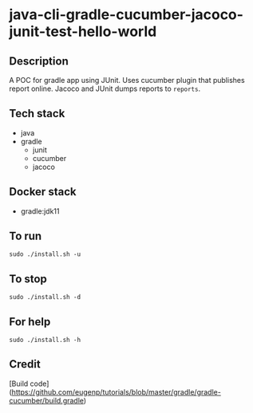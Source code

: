 # java-cli-gradle-cucumber-jacoco-junit-test-hello-world

## Description
A POC for gradle app using JUnit.
Uses cucumber plugin that publishes
report online. Jacoco and JUnit dumps
reports to `reports`.

## Tech stack
- java
- gradle
  - junit
  - cucumber
  - jacoco

## Docker stack
- gradle:jdk11

## To run
`sudo ./install.sh -u`

## To stop
`sudo ./install.sh -d`

## For help
`sudo ./install.sh -h`

## Credit
[Build code] (https://github.com/eugenp/tutorials/blob/master/gradle/gradle-cucumber/build.gradle)
